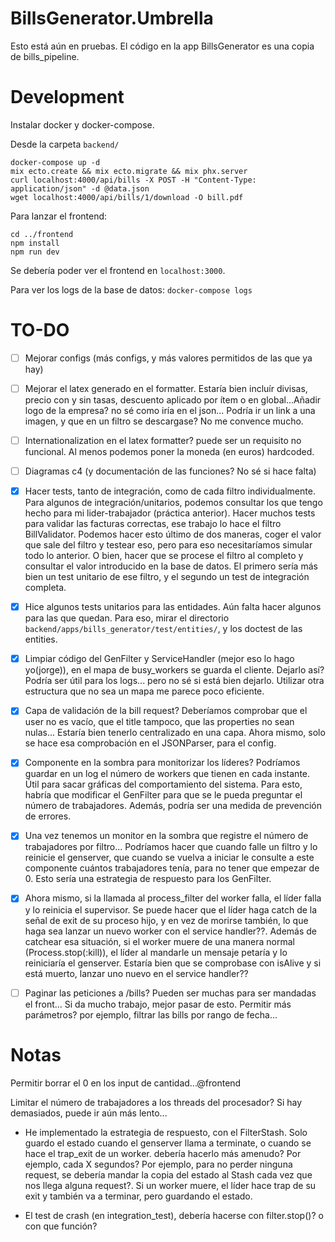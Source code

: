 # BillsGenerator.Umbrella

Esto está aún en pruebas. El código en la app BillsGenerator es una copia de bills_pipeline.

# Development

Instalar docker y docker-compose.

Desde la carpeta `backend/`

```console
docker-compose up -d
mix ecto.create && mix ecto.migrate && mix phx.server
curl localhost:4000/api/bills -X POST -H "Content-Type: application/json" -d @data.json
wget localhost:4000/api/bills/1/download -O bill.pdf
```

Para lanzar el frontend:

```console
cd ../frontend
npm install
npm run dev
```

Se debería poder ver el frontend en `localhost:3000`.

Para ver los logs de la base de datos: `docker-compose logs`

# TO-DO

- [ ] Mejorar configs (más configs, y más valores permitidos de las que ya hay)

- [ ] Mejorar el latex generado en el formatter. Estaría bien incluír divisas, precio con y sin tasas, descuento aplicado por ítem o en global...Añadir logo de la empresa? no sé como iría en el json... Podría ir un link a una imagen, y que en un filtro se descargase? No me convence mucho.

- [ ] Internationalization en el latex formatter? puede ser un requisito no funcional. Al menos podemos poner la moneda (en euros) hardcoded.

- [ ] Diagramas c4 (y documentación de las funciones? No sé si hace falta)

- [x] Hacer tests, tanto de integración, como de cada filtro individualmente. Para algunos de integración/unitarios, podemos consultar los que tengo hecho para mi lider-trabajador (práctica anterior). Hacer muchos tests para validar las facturas correctas, ese trabajo lo hace el filtro BillValidator. Podemos hacer esto último de dos maneras, coger el valor que sale del filtro y testear eso, pero para eso necesitaríamos simular todo lo anterior. O bien, hacer que se procese el filtro al completo y consultar el valor introducido en la base de datos. El primero sería más bien un test unitario de ese filtro, y el segundo un test de integración completa.

- [x] Hice algunos tests unitarios para las entidades. Aún falta hacer algunos para las que quedan. Para eso, mirar el directorio `backend/apps/bills_generator/test/entities/`, y los doctest de las entities.

- [x] Limpiar código del GenFilter y ServiceHandler (mejor eso lo hago yo(jorge)), en el mapa de busy_workers se guarda el cliente. Dejarlo así? Podría ser útil para los logs... pero no sé si está bien dejarlo. Utilizar otra estructura que no sea un mapa me parece poco eficiente.

- [x] Capa de validación de la bill request? Deberíamos comprobar que el user no es vacío, que el title tampoco,
      que las properties no sean nulas... Estaría bien tenerlo centralizado en una capa. Ahora mismo, solo se hace esa comprobación en el JSONParser, para el config.

- [x] Componente en la sombra para monitorizar los líderes? Podríamos guardar en un log el número de workers que tienen en cada instante. Útil para sacar gráficas del comportamiento del sistema. Para esto, habría que modificar el GenFilter para que se le pueda preguntar el número de trabajadores. Además, podría ser una medida de prevención de errores.

- [x] Una vez tenemos un monitor en la sombra que registre el número de trabajadores por filtro... Podríamos hacer que cuando falle un filtro y lo reinicie el genserver, que cuando se vuelva a iniciar le consulte a este componente cuántos trabajadores tenía, para no tener que empezar de 0. Esto sería una estrategia de respuesto para los GenFilter.

- [x] Ahora mismo, si la llamada al process_filter del worker falla, el líder falla y lo reinicia el supervisor. Se puede hacer que el líder haga catch de la señal de exit de su proceso hijo, y en vez de morirse también, lo que haga sea lanzar un nuevo worker con el service handler??. Además de catchear esa situación, si el worker muere de una manera normal (Process.stop(:kill)), el líder al mandarle un mensaje petaría y lo reiniciaría el genserver. Estaría bien que se comprobase con isAlive y si está muerto, lanzar uno nuevo en el service handler??

- [ ] Paginar las peticiones a /bills? Pueden ser muchas para ser mandadas el front... Si da mucho trabajo, mejor pasar de esto. Permitir más parámetros? por ejemplo, filtrar las bills por rango de fecha...

# Notas

Permitir borrar el 0 en los input de cantidad...@frontend

Limitar el número de trabajadores a los threads del procesador? Si hay demasiados, puede
ir aún más lento...

- He implementado la estrategia de respuesto, con el FilterStash. Solo guardo el estado
  cuando el genserver llama a terminate, o cuando se hace el trap_exit de un worker. debería hacerlo más amenudo? Por ejemplo, cada X segundos? Por ejemplo,
  para no perder ninguna request, se debería mandar la copia del estado al Stash cada vez que nos llega alguna request?. Si un worker muere, el líder hace trap de su exit y también va a terminar, pero guardando el estado.

- El test de crash (en integration_test), debería hacerse con filter.stop()? o con que función?
